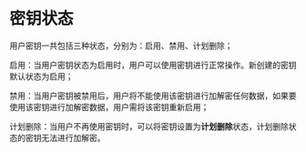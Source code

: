 # 密钥状态

用户密钥一共包括三种状态，分别为：启用、禁用、计划删除；

启用：当用户密钥状态为启用时，用户可以使用密钥进行正常操作。新创建的密钥默认状态为启用；

禁用：当用户密钥被禁用后，用户将不能使用该密钥进行加解密任何数据，如果要使用该密钥进行加解密数据，用户需将该密钥重新启用；

计划删除：当用户不再使用密钥时，可以将密钥设置为**计划删除**状态，计划删除状态的密钥无法进行加解密。

